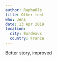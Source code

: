 ```yaml
---
author: Raphaële
title: Other test
who: Jens
date: 13 Apr 2019
location:
  city: Bordeaux
  country: France
---
```

Better story, improved
